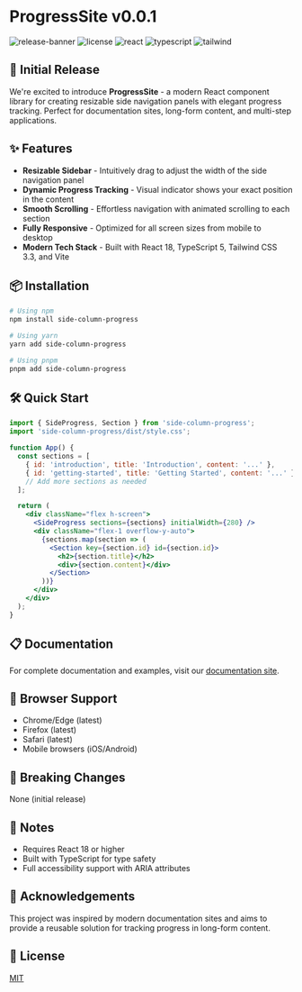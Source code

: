 # ProgressSite v0.0.1

![release-banner](https://img.shields.io/badge/release-v0.0.1-blue) ![license](https://img.shields.io/badge/license-MIT-green) ![react](https://img.shields.io/badge/react-18-61DAFB) ![typescript](https://img.shields.io/badge/typescript-5.0-3178C6) ![tailwind](https://img.shields.io/badge/tailwind-3.3-38B2AC)

## 🚀 Initial Release

We're excited to introduce **ProgressSite** - a modern React component library for creating resizable side navigation panels with elegant progress tracking. Perfect for documentation sites, long-form content, and multi-step applications.

## ✨ Features

- **Resizable Sidebar** - Intuitively drag to adjust the width of the side navigation panel
- **Dynamic Progress Tracking** - Visual indicator shows your exact position in the content
- **Smooth Scrolling** - Effortless navigation with animated scrolling to each section
- **Fully Responsive** - Optimized for all screen sizes from mobile to desktop
- **Modern Tech Stack** - Built with React 18, TypeScript 5, Tailwind CSS 3.3, and Vite

## 📦 Installation

```bash
# Using npm
npm install side-column-progress

# Using yarn
yarn add side-column-progress

# Using pnpm
pnpm add side-column-progress
```

## 🛠️ Quick Start

```jsx
import { SideProgress, Section } from 'side-column-progress';
import 'side-column-progress/dist/style.css';

function App() {
  const sections = [
    { id: 'introduction', title: 'Introduction', content: '...' },
    { id: 'getting-started', title: 'Getting Started', content: '...' },
    // Add more sections as needed
  ];

  return (
    <div className="flex h-screen">
      <SideProgress sections={sections} initialWidth={280} />
      <div className="flex-1 overflow-y-auto">
        {sections.map(section => (
          <Section key={section.id} id={section.id}>
            <h2>{section.title}</h2>
            <div>{section.content}</div>
          </Section>
        ))}
      </div>
    </div>
  );
}
```

## 📋 Documentation

For complete documentation and examples, visit our [documentation site](https://side-column-progress.dev).

## 📱 Browser Support

- Chrome/Edge (latest)
- Firefox (latest)
- Safari (latest)
- Mobile browsers (iOS/Android)

## 🔄 Breaking Changes

None (initial release)

## 📝 Notes

- Requires React 18 or higher
- Built with TypeScript for type safety
- Full accessibility support with ARIA attributes

## 🙏 Acknowledgements

This project was inspired by modern documentation sites and aims to provide a reusable solution for tracking progress in long-form content.

## 📜 License

[MIT](LICENSE)
